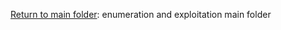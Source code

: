 [Return to main folder](https://github.com/hpu-panthersec/cyber-comp-materials/tree/main/enumeration-and-exploitation): enumeration and exploitation main folder

